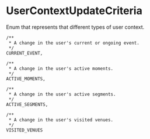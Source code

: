 # UserContextUpdateCriteria

Enum that represents that different types of user context.

```
/**
 * A change in the user's current or ongoing event.
 */
CURRENT_EVENT,

/**
 * A change in the user's active moments.
 */
ACTIVE_MOMENTS,

/**
 * A change in the user's active segments.
 */
ACTIVE_SEGMENTS,

/**
 * A change in the user's visited venues.
 */
VISITED_VENUES
```
